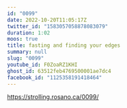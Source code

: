 ```yaml
---
id: "0099"
date: 2022-10-20T11:05:17Z
twitter_id: "1583057058878083079"
duration: 1:02
moos: true
title: fasting and finding your edges
summary: null
slug: "0099"
youtube_id: F0ZoaRZ1KHI
ghost_id: 63512feb4769500001ae7dc4
facebook_id: "1125358191418464"
---
```

https://strolling.rosano.ca/0099/
